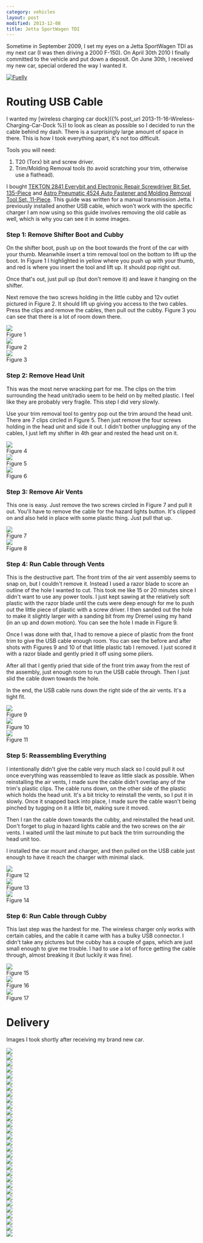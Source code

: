 ```yaml
---
category: vehicles
layout: post
modified: 2013-12-08
title: Jetta SportWagen TDI
---
```


Sometime in September 2009, I set my eyes on a Jetta SportWagen TDI as my next car (I was then driving a 2000 F-150).
On April 30th 2010 I finally committed to the vehicle and put down a deposit. On June 30th, I received my new car,
special ordered the way I wanted it.

<a href="http://www.fuelly.com/driver/Robpol86/jetta">
    <img alt="Fuelly" src="http://mefi.us/images/fuelly/sig-us/46669.png" class="img-responsive img-thumbnail">
</a>

# Routing USB Cable

I wanted my [wireless charging car dock]({% post_url 2013-11-16-Wireless-Charging-Car-Dock %}) to look as clean as
possible so I decided to run the cable behind my dash. There is a surprisingly large amount of space in there. This is
how I took everything apart, it's not too difficult.

Tools you will need:

1. T20 (Torx) bit and screw driver.
2. Trim/Molding Removal tools (to avoid scratching your trim, otherwise use a flathead).

I bought [TEKTON 2841 Everybit and Electronic Repair Screwdriver Bit Set,
135-Piece](http://www.amazon.com/gp/product/B008HYVG6I) and [Astro Pneumatic 4524 Auto Fastener and Molding Removal
Tool Set, 11-Piece](http://www.amazon.com/gp/product/B005NMCE04). This guide was written for a manual transmission
Jetta. I previously installed another USB cable, which won't work with the specific charger I am now using so this
guide involves removing the old cable as well, which is why you can see it in some images.

### Step 1: Remove Shifter Boot and Cubby

On the shifter boot, push up on the boot towards the front of the car with your thumb. Meanwhile insert a trim removal
tool on the bottom to lift up the boot. In Figure 1 I highlighted in yellow where you push up with your thumb, and red
is where you insert the tool and lift up. It should pop right out.

Once that's out, just pull up (but don't remove it) and leave it hanging on the shifter.

Next remove the two screws holding in the little cubby and 12v outlet pictured in Figure 2. It should lift up giving
you access to the two cables. Press the clips and remove the cables, then pull out the cubby. Figure 3 you can see that
there is a lot of room down there.

<div class="row">
    <!-- qi_attempt4_3.jpg -->
    <div class="col-xs-12 col-sm-6 col-lg-4">
        <div class="thumbnail">
            <a href="http://imgur.com/NWCmESI">
                <img src="http://i.imgur.com/NWCmESIl.jpg" class="img-responsive img-thumbnail">
            </a>
            <div class="caption">Figure 1</div>
        </div>
    </div>
    <!-- qi_attempt4_4.jpg -->
    <div class="col-xs-12 col-sm-6 col-lg-4">
        <div class="thumbnail">
            <a href="http://imgur.com/nbwMYCw">
                <img src="http://i.imgur.com/nbwMYCwl.jpg" class="img-responsive img-thumbnail">
            </a>
            <div class="caption">Figure 2</div>
        </div>
    </div>
    <!-- qi_attempt4_5.jpg -->
    <div class="col-xs-12 col-sm-6 col-lg-4">
        <div class="thumbnail">
            <a href="http://imgur.com/k41ZdxS">
                <img src="http://i.imgur.com/k41ZdxSl.jpg" class="img-responsive img-thumbnail">
            </a>
            <div class="caption">Figure 3</div>
        </div>
    </div>
</div>

### Step 2: Remove Head Unit

This was the most nerve wracking part for me. The clips on the trim surrounding the head unit/radio seem to be held on
by melted plastic. I feel like they are probably very fragile. This step I did very slowly.

Use your trim removal tool to gentry pop out the trim around the head unit. There are 7 clips circled in Figure 5. Then
just remove the four screws holding in the head unit and side it out. I didn't bother unplugging any of the cables, I
just left my shifter in 4th gear and rested the head unit on it.

<div class="row">
    <!-- qi_attempt4_6.jpg -->
    <div class="col-xs-12 col-sm-6 col-lg-4">
        <div class="thumbnail">
            <a href="http://imgur.com/RjFyVQp">
                <img src="http://i.imgur.com/RjFyVQpl.jpg" class="img-responsive img-thumbnail">
            </a>
            <div class="caption">Figure 4</div>
        </div>
    </div>
    <!-- qi_attempt4_7.jpg -->
    <div class="col-xs-12 col-sm-6 col-lg-4">
        <div class="thumbnail">
            <a href="http://imgur.com/PJJv47m">
                <img src="http://i.imgur.com/PJJv47ml.jpg" class="img-responsive img-thumbnail">
            </a>
            <div class="caption">Figure 5</div>
        </div>
    </div>
    <!-- qi_attempt4_8.jpg -->
    <div class="col-xs-12 col-sm-6 col-lg-4">
        <div class="thumbnail">
            <a href="http://imgur.com/ZxgLd1i">
                <img src="http://i.imgur.com/ZxgLd1il.jpg" class="img-responsive img-thumbnail">
            </a>
            <div class="caption">Figure 6</div>
        </div>
    </div>
</div>

### Step 3: Remove Air Vents

This one is easy. Just remove the two screws circled in Figure 7 and pull it out. You'll have to remove the cable for
the hazard lights button. It's clipped on and also held in place with some plastic thing. Just pull that up.

<div class="row">
    <!-- qi_attempt4_9.jpg -->
    <div class="col-xs-12 col-sm-6">
        <div class="thumbnail">
            <a href="http://imgur.com/Ww02qMK">
                <img src="http://i.imgur.com/Ww02qMKl.jpg" class="img-responsive img-thumbnail">
            </a>
            <div class="caption">Figure 7</div>
        </div>
    </div>
    <!-- qi_attempt4_10.jpg -->
    <div class="col-xs-12 col-sm-6">
        <div class="thumbnail">
            <a href="http://imgur.com/jX1kQG4">
                <img src="http://i.imgur.com/jX1kQG4l.jpg" class="img-responsive img-thumbnail">
            </a>
            <div class="caption">Figure 8</div>
        </div>
    </div>
</div>

### Step 4: Run Cable through Vents

This is the destructive part. The front trim of the air vent assembly seems to snap on, but I couldn't remove it.
Instead I used a razor blade to score an outline of the hole I wanted to cut. This took me like 15 or 20 minutes since
I didn't want to use any power tools. I just kept sawing at the relatively soft plastic with the razor blade until the
cuts were deep enough for me to push out the little piece of plastic with a screw driver. I then sanded out the hole to
make it slightly larger with a sanding bit from my Dremel using my hand (in an up and down motion). You can see the
hole I made in Figure 9.

Once I was done with that, I had to remove a piece of plastic from the front trim to give the USB cable enough room.
You can see the before and after shots with Figures 9 and 10 of that little plastic tab I removed. I just scored it
with a razor blade and gently pried it off using some pliers.

After all that I gently pried that side of the front trim away from the rest of the assembly, just enough room to run
the USB cable through. Then I just slid the cable down towards the hole.

In the end, the USB cable runs down the right side of the air vents. It's a tight fit.

<div class="row">
    <!-- qi_attempt4_11.jpg -->
    <div class="col-xs-12 col-sm-6 col-lg-4">
        <div class="thumbnail">
            <a href="http://imgur.com/oEIw1kS">
                <img src="http://i.imgur.com/oEIw1kSl.jpg" class="img-responsive img-thumbnail">
            </a>
            <div class="caption">Figure 9</div>
        </div>
    </div>
    <!-- qi_attempt4_12.jpg -->
    <div class="col-xs-12 col-sm-6 col-lg-4">
        <div class="thumbnail">
            <a href="http://imgur.com/lwmxAvc">
                <img src="http://i.imgur.com/lwmxAvcl.jpg" class="img-responsive img-thumbnail">
            </a>
            <div class="caption">Figure 10</div>
        </div>
    </div>
    <!-- qi_attempt4_13.jpg -->
    <div class="col-xs-12 col-sm-6 col-lg-4">
        <div class="thumbnail">
            <a href="http://imgur.com/7O0EUpU">
                <img src="http://i.imgur.com/7O0EUpUl.jpg" class="img-responsive img-thumbnail">
            </a>
            <div class="caption">Figure 11</div>
        </div>
    </div>
</div>

### Step 5: Reassembling Everything

I intentionally didn't give the cable very much slack so I could pull it out once everything was reassembled to leave
as little slack as possible. When reinstalling the air vents, I made sure the cable didn't overlap any of the trim's
plastic clips. The cable runs down, on the other side of the plastic which holds the head unit. It's a bit tricky to
reinstall the vents, so I put it in slowly. Once it snapped back into place, I made sure the cable wasn't being pinched
by tugging on it a little bit, making sure it moved.

Then I ran the cable down towards the cubby, and reinstalled the head unit. Don't forget to plug in hazard lights cable
and the two screws on the air vents. I waited until the last minute to put back the trim surrounding the head unit too.

I installed the car mount and charger, and then pulled on the USB cable just enough to have it reach the charger with
minimal slack.

<div class="row">
    <!-- qi_attempt4_14.jpg -->
    <div class="col-xs-12 col-sm-6 col-lg-4">
        <div class="thumbnail">
            <a href="http://imgur.com/wzcOYuQ">
                <img src="http://i.imgur.com/wzcOYuQl.jpg" class="img-responsive img-thumbnail">
            </a>
            <div class="caption">Figure 12</div>
        </div>
    </div>
    <!-- qi_attempt4_15.jpg -->
    <div class="col-xs-12 col-sm-6 col-lg-4">
        <div class="thumbnail">
            <a href="http://imgur.com/2CMNydn">
                <img src="http://i.imgur.com/2CMNydnl.jpg" class="img-responsive img-thumbnail">
            </a>
            <div class="caption">Figure 13</div>
        </div>
    </div>
    <!-- qi_attempt4_16.jpg -->
    <div class="col-xs-12 col-sm-6 col-lg-4">
        <div class="thumbnail">
            <a href="http://imgur.com/nd3whf1">
                <img src="http://i.imgur.com/nd3whf1l.jpg" class="img-responsive img-thumbnail">
            </a>
            <div class="caption">Figure 14</div>
        </div>
    </div>
</div>

### Step 6: Run Cable through Cubby

This last step was the hardest for me. The wireless charger only works with certain cables, and the cable it came with
has a bulky USB connector. I didn't take any pictures but the cubby has a couple of gaps, which are just small enough
to give me trouble. I had to use a lot of force getting the cable through, almost breaking it (but luckily it was
fine).

<div class="row">
    <!-- qi_attempt4_17.jpg -->
    <div class="col-xs-12 col-sm-6 col-lg-4">
        <div class="thumbnail">
            <a href="http://imgur.com/55krwnA">
                <img src="http://i.imgur.com/55krwnAm.jpg" class="img-responsive img-thumbnail">
            </a>
            <div class="caption">Figure 15</div>
        </div>
    </div>
    <!-- qi_attempt4_18.jpg -->
    <div class="col-xs-12 col-sm-6 col-lg-4">
        <div class="thumbnail">
            <a href="http://imgur.com/7lHFKUv">
                <img src="http://i.imgur.com/7lHFKUvm.jpg" class="img-responsive img-thumbnail">
            </a>
            <div class="caption">Figure 16</div>
        </div>
    </div>
    <!-- execution4.jpg -->
    <div class="col-xs-12 col-sm-6 col-lg-4">
        <div class="thumbnail">
            <a href="http://imgur.com/7WTPx0v">
                <img src="http://i.imgur.com/7WTPx0v.jpg" class="img-responsive img-thumbnail">
            </a>
            <div class="caption">Figure 17</div>
        </div>
    </div>
</div>

# Delivery

Images I took shortly after receiving my brand new car.

<div class="row">
    <div class="col-xs-12 col-sm-6 col-lg-2">
        <a href="http://imgur.com/T640Q" target="_blank">
            <img src="http://i.imgur.com/T640Qm.jpg" class="img-responsive thumbnail">
        </a>
    </div>
    <div class="col-xs-12 col-sm-6 col-lg-2">
        <a href="http://imgur.com/vT2SN" target="_blank">
            <img src="http://i.imgur.com/vT2SNm.jpg" class="img-responsive thumbnail">
        </a>
    </div>
    <div class="col-xs-12 col-sm-6 col-lg-2">
        <a href="http://imgur.com/TQ3BH" target="_blank">
            <img src="http://i.imgur.com/TQ3BHm.jpg" class="img-responsive thumbnail">
        </a>
    </div>
    <div class="col-xs-12 col-sm-6 col-lg-2">
        <a href="http://imgur.com/g3vnR" target="_blank">
            <img src="http://i.imgur.com/g3vnRm.jpg" class="img-responsive thumbnail">
        </a>
    </div>
    <div class="col-xs-12 col-sm-6 col-lg-2">
        <a href="http://imgur.com/Y2ziD" target="_blank">
            <img src="http://i.imgur.com/Y2ziDm.jpg" class="img-responsive thumbnail">
        </a>
    </div>
    <div class="col-xs-12 col-sm-6 col-lg-2">
        <a href="http://imgur.com/eLut3" target="_blank">
            <img src="http://i.imgur.com/eLut3m.jpg" class="img-responsive thumbnail">
        </a>
    </div>
</div>
<div class="row">
    <div class="col-xs-12 col-sm-6 col-lg-2">
        <a href="http://imgur.com/PEDQH" target="_blank">
            <img src="http://i.imgur.com/PEDQHm.jpg" class="img-responsive thumbnail">
        </a>
    </div>
    <div class="col-xs-12 col-sm-6 col-lg-2">
        <a href="http://imgur.com/wtvxY" target="_blank">
            <img src="http://i.imgur.com/wtvxYm.jpg" class="img-responsive thumbnail">
        </a>
    </div>
    <div class="col-xs-12 col-sm-6 col-lg-2">
        <a href="http://imgur.com/UFZST" target="_blank">
            <img src="http://i.imgur.com/UFZSTm.jpg" class="img-responsive thumbnail">
        </a>
    </div>
    <div class="col-xs-12 col-sm-6 col-lg-2">
        <a href="http://imgur.com/PVixc" target="_blank">
            <img src="http://i.imgur.com/PVixcm.jpg" class="img-responsive thumbnail">
        </a>
    </div>
    <div class="col-xs-12 col-sm-6 col-lg-2">
        <a href="http://imgur.com/WJqLK" target="_blank">
            <img src="http://i.imgur.com/WJqLKm.jpg" class="img-responsive thumbnail">
        </a>
    </div>
    <div class="col-xs-12 col-sm-6 col-lg-2">
        <a href="http://imgur.com/7v2Xf" target="_blank">
            <img src="http://i.imgur.com/7v2Xfm.jpg" class="img-responsive thumbnail">
        </a>
    </div>
</div>
<div class="row">
    <div class="col-xs-12 col-sm-6 col-lg-2">
        <a href="http://imgur.com/ziSTv" target="_blank">
            <img src="http://i.imgur.com/ziSTvm.jpg" class="img-responsive thumbnail">
        </a>
    </div>
    <div class="col-xs-12 col-sm-6 col-lg-2">
        <a href="http://imgur.com/KZo5j" target="_blank">
            <img src="http://i.imgur.com/KZo5jm.jpg" class="img-responsive thumbnail">
        </a>
    </div>
    <div class="col-xs-12 col-sm-6 col-lg-2">
        <a href="http://imgur.com/DbXvX" target="_blank">
            <img src="http://i.imgur.com/DbXvXm.jpg" class="img-responsive thumbnail">
        </a>
    </div>
    <div class="col-xs-12 col-sm-6 col-lg-2">
        <a href="http://imgur.com/kVbMX" target="_blank">
            <img src="http://i.imgur.com/kVbMXm.jpg" class="img-responsive thumbnail">
        </a>
    </div>
    <div class="col-xs-12 col-sm-6 col-lg-2">
        <a href="http://imgur.com/CaUOW" target="_blank">
            <img src="http://i.imgur.com/CaUOWm.jpg" class="img-responsive thumbnail">
        </a>
    </div>
    <div class="col-xs-12 col-sm-6 col-lg-2">
        <a href="http://imgur.com/VzRGA" target="_blank">
            <img src="http://i.imgur.com/VzRGAm.jpg" class="img-responsive thumbnail">
        </a>
    </div>
</div>
<div class="row">
    <div class="col-xs-12 col-sm-6 col-lg-2">
        <a href="http://imgur.com/DHcik" target="_blank">
            <img src="http://i.imgur.com/DHcikm.jpg" class="img-responsive thumbnail">
        </a>
    </div>
    <div class="col-xs-12 col-sm-6 col-lg-2">
        <a href="http://imgur.com/11Gq8" target="_blank">
            <img src="http://i.imgur.com/11Gq8m.jpg" class="img-responsive thumbnail">
        </a>
    </div>
    <div class="col-xs-12 col-sm-6 col-lg-2">
        <a href="http://imgur.com/DBQVK" target="_blank">
            <img src="http://i.imgur.com/DBQVKm.jpg" class="img-responsive thumbnail">
        </a>
    </div>
    <div class="col-xs-12 col-sm-6 col-lg-2">
        <a href="http://imgur.com/5Ui7D" target="_blank">
            <img src="http://i.imgur.com/5Ui7Dm.jpg" class="img-responsive thumbnail">
        </a>
    </div>
    <div class="col-xs-12 col-sm-6 col-lg-2">
        <a href="http://imgur.com/sjLJ2" target="_blank">
            <img src="http://i.imgur.com/sjLJ2m.jpg" class="img-responsive thumbnail">
        </a>
    </div>
    <div class="col-xs-12 col-sm-6 col-lg-2">
        <a href="http://imgur.com/o6xgw" target="_blank">
            <img src="http://i.imgur.com/o6xgwm.jpg" class="img-responsive thumbnail">
        </a>
    </div>
</div>
<div class="row">
    <div class="col-xs-12 col-sm-6 col-lg-3">
        <a href="http://imgur.com/jJ994" target="_blank">
            <img src="http://i.imgur.com/jJ994m.jpg" class="img-responsive thumbnail">
        </a>
    </div>
    <div class="col-xs-12 col-sm-6 col-lg-3">
        <a href="http://imgur.com/fXw0P" target="_blank">
            <img src="http://i.imgur.com/fXw0Pm.jpg" class="img-responsive thumbnail">
        </a>
    </div>
    <div class="col-xs-12 col-sm-6 col-lg-3">
        <a href="http://imgur.com/NbFfu" target="_blank">
            <img src="http://i.imgur.com/NbFfum.jpg" class="img-responsive thumbnail">
        </a>
    </div>
    <div class="col-xs-12 col-sm-6 col-lg-3">
        <a href="http://imgur.com/49dr4" target="_blank">
            <img src="http://i.imgur.com/49dr4m.jpg" class="img-responsive thumbnail">
        </a>
    </div>
</div>
<div class="row">
    <div class="col-xs-12 col-sm-6 col-lg-4">
        <a href="http://imgur.com/tOmfy" target="_blank">
            <img src="http://i.imgur.com/tOmfyl.jpg" class="img-responsive thumbnail">
        </a>
    </div>
    <div class="col-xs-12 col-sm-6 col-lg-4">
        <a href="http://imgur.com/9wLnO" target="_blank">
            <img src="http://i.imgur.com/9wLnOl.jpg" class="img-responsive thumbnail">
        </a>
    </div>
    <div class="col-xs-12 col-sm-6 col-lg-4">
        <a href="http://imgur.com/YQhWF" target="_blank">
            <img src="http://i.imgur.com/YQhWFl.jpg" class="img-responsive thumbnail">
        </a>
    </div>
</div>
